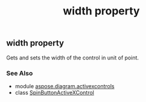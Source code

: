 ﻿---
title: width property
second_title: Aspose.Diagram for Python via .NET API References
description: 
type: docs
weight: 200
url: /python-net/aspose.diagram.activexcontrols/spinbuttonactivexcontrol/width/
is_root: false
---

## width property


Gets and sets the width of the control in unit of point.

### See Also
* module [aspose.diagram.activexcontrols](../../)
* class [SpinButtonActiveXControl](/diagram/python-net/aspose.diagram.activexcontrols/spinbuttonactivexcontrol)
